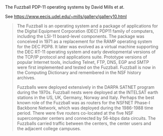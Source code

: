 The Fuzzball PDP-11 operating systems by David Mills et at.

See https://www.eecis.udel.edu/~mills/gallery/gallery10.html

> The Fuzzball is an operating system and a package of applications for the Digital Equipment Corporation (DEC) PDP11 family of computers, including the LSI-11 board-level components.  The package was conceived in 1971 as a replacement for the RAMP operating system for the DEC PDP8.  It later was evolved as a virtual machine supporting the DEC RT-11 operating system and early developmental versions of the TCP/IP protocol and applications suite.  Prototype versions of popular Internet tools, including Telnet, FTP, DNS, EGP and SMTP were first implemented and tested on the Fuzzball.  Fuzzball is now in the Computing Dictionary and remembered in the NSF history archives.
> 
> Fuzzballs were deployed extensively in the DARPA SATNET program during the 1970s.  Fuzzball nests were deployed at the INTELSAT earth stations in the US, UK, Germany, Norway and Italy.  Perhaps the best known role of the Fuzzball was as routers for the NSFNET Phase-I Backbone Network, which was deployed during the 1986-1988 time period.  There were five routers co-located at the five NSF supercomputer centers and connected by 56-kbps data circuits.  The Fuzzballs carried traffic between the centers, the center users and the adjacent college campuses.

